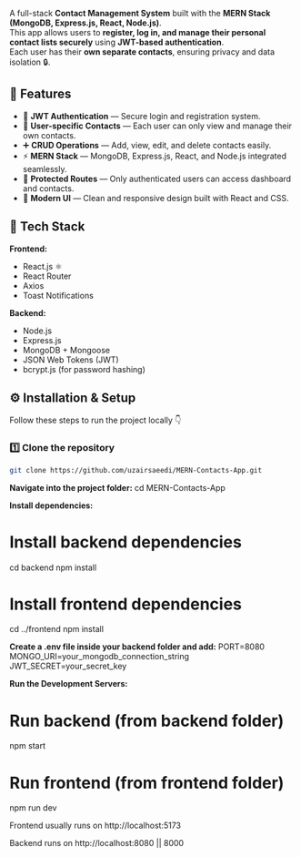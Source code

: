 A full-stack **Contact Management System** built with the **MERN Stack (MongoDB, Express.js, React, Node.js)**.  
This app allows users to **register, log in, and manage their personal contact lists securely** using **JWT-based authentication**.  
Each user has their **own separate contacts**, ensuring privacy and data isolation 🔒.

## 🚀 Features

- 🔐 **JWT Authentication** — Secure login and registration system.  
- 👤 **User-specific Contacts** — Each user can only view and manage their own contacts.  
- ➕ **CRUD Operations** — Add, view, edit, and delete contacts easily.  
- ⚡ **MERN Stack** — MongoDB, Express.js, React, and Node.js integrated seamlessly.  
- 🧭 **Protected Routes** — Only authenticated users can access dashboard and contacts.  
- 🎨 **Modern UI** — Clean and responsive design built with React and CSS.  

## 🧩 Tech Stack

**Frontend:**
- React.js ⚛️  
- React Router  
- Axios  
- Toast Notifications  

**Backend:**
- Node.js  
- Express.js  
- MongoDB + Mongoose  
- JSON Web Tokens (JWT)  
- bcrypt.js (for password hashing)  

## ⚙️ Installation & Setup

Follow these steps to run the project locally 👇

### 1️⃣ Clone the repository

```bash
git clone https://github.com/uzairsaeedi/MERN-Contacts-App.git
```
**Navigate into the project folder:**
cd MERN-Contacts-App

**Install dependencies:**
# Install backend dependencies
cd backend
npm install

# Install frontend dependencies
cd ../frontend
npm install

**Create a .env file inside your backend folder and add:**
PORT=8080
MONGO_URI=your_mongodb_connection_string
JWT_SECRET=your_secret_key

**Run the Development Servers:**
# Run backend (from backend folder)
npm start

# Run frontend (from frontend folder)
npm run dev

Frontend usually runs on http://localhost:5173

Backend runs on http://localhost:8080 || 8000

